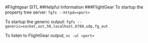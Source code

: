 #Flightgear SITL
##Helpful Information
###FlightGear
To startup the property tree server: `fgfs --httpd=<port>`

To startup the generic output: `fgfs --generic=socket,out,50,localhost,6789,udp,fg_out`

To listen to FlightGear output, `nc -ul <port>`